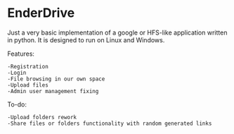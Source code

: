 # EnderDrive

Just a very basic implementation of a google or HFS-like application written in python.
It is designed to run on Linux and Windows.

Features:

    -Registration
    -Login
    -File browsing in our own space
    -Upload files
    -Admin user management fixing

To-do:

    -Upload folders rework
    -Share files or folders functionality with random generated links
